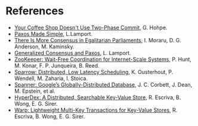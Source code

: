 # References
- [Your Coffee Shop Doesn't Use Two-Phase Commit][0], 
  G. Hohpe.
- [Paxos Made Simple][1], 
  L.Lamport. 
- [There Is More Consensus in Egalitarian Parliaments][2], 
  I. Moraru, D. G. Anderson, M. Kaminsky.
- [Generalized Consensus and Paxos][3], 
  L. Lamport.
- [ZooKeeper: Wait-Free Coordination for Internet-Scale Systems][4], 
  P. Hunt, M. Konar, F. P. Junqueira, B. Reed.
- [Sparrow: Distributed, Low Latency Scheduling][5], 
  K. Ousterhout, P. Wendell, M. Zaharia, I. Stoica.
- [Spanner: Google’s Globally-Distributed Database][6], 
  J. C. Corbett, J. Dean, M. Epstein, et al.
- [HyperDex: A Distributed, Searchable Key-Value Store][7],
  R. Escriva, B. Wong, E. G. Sirer.
- [Warp: Lightweight Multi-Key Transactions for Key-Value Stores][8],
  R. Escriva, B. Wong, E. G. Sirer.

[0]: http://www.enterpriseintegrationpatterns.com/docs/IEEE_Software_Design_2PC.pdf
[1]: https://lamport.azurewebsites.net/pubs/paxos-simple.pdf
[2]: https://www.cs.cmu.edu/~dga/papers/epaxos-sosp2013.pdf
[3]: https://www.microsoft.com/en-us/research/wp-content/uploads/2016/02/tr-2005-33.pdf
[4]: https://www.usenix.org/legacy/event/atc10/tech/full_papers/Hunt.pdf
[5]: https://cs.stanford.edu/~matei/papers/2013/sosp_sparrow.pdf
[6]: https://static.googleusercontent.com/media/research.google.com/en//archive/spanner-osdi2012.pdf
[7]: https://www.cs.cornell.edu/people/egs/papers/hyperdex-sigcomm.pdf
[8]: https://arxiv.org/pdf/1509.07815.pdf